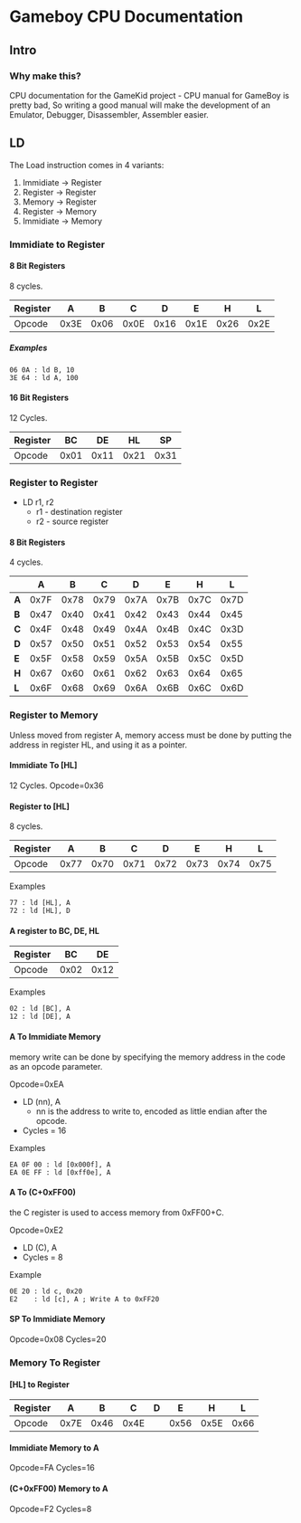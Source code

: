 # Gameboy CPU Documentation

## Intro

### Why make this?

CPU documentation for the GameKid project - 
CPU manual for GameBoy is pretty bad, 
So writing a good manual will make the development of an
Emulator, Debugger, Disassembler, Assembler easier.


## LD 

The Load instruction comes in 4 variants:

1) Immidiate -> Register
2) Register -> Register
3) Memory ->  Register
4) Register ->  Memory
5) Immidiate -> Memory 

### Immidiate to Register

#### 8 Bit Registers

8 cycles.

|Register |A   |B   |C   |D   |E   |H   |L   |
|-------- |--- |----|----|----|----|----|----|
|Opcode   |0x3E|0x06|0x0E|0x16|0x1E|0x26|0x2E|


##### Examples

```assembly
06 0A : ld B, 10 
3E 64 : ld A, 100
```
#### 16 Bit Registers

12 Cycles.

|Register |BC   |DE   |HL |SP |
|-------- |--- |----|----|----|
|Opcode   |0x01|0x11|0x21|0x31|

### Register to Register

- LD r1, r2
  - r1 - destination register
  - r2 - source register

#### 8 Bit Registers

4 cycles.

 
|     |  A |  B |  C |  D |  E |  H |  L |
|------|----|----|----|----|----|----|----|
|**A** |0x7F|0x78|0x79|0x7A|0x7B|0x7C|0x7D|
|**B** |0x47|0x40|0x41|0x42|0x43|0x44|0x45|
|**C** |0x4F|0x48|0x49|0x4A|0x4B|0x4C|0x3D|
|**D** |0x57|0x50|0x51|0x52|0x53|0x54|0x55|
|**E** |0x5F|0x58|0x59|0x5A|0x5B|0x5C|0x5D|
|**H** |0x67|0x60|0x61|0x62|0x63|0x64|0x65|
|**L** |0x6F|0x68|0x69|0x6A|0x6B|0x6C|0x6D|

### Register to Memory

Unless moved from register A, memory access must be done
by putting the address in register HL, and using it as a pointer.

#### Immidiate To [HL]

12 Cycles.
Opcode=0x36

#### Register to [HL]

8 cycles.

|Register |A   |B   |C   |D   |E   |H   |L   |
|-------- |--- |----|----|----|----|----|----|
|Opcode   |0x77|0x70|0x71|0x72|0x73|0x74|0x75| 

Examples
```assembly
77 : ld [HL], A
72 : ld [HL], D
```

#### A register to BC, DE, HL


|Register |BC   |DE  
|-------- |--- |----|
|Opcode   |0x02|0x12|


Examples
```assembly
02 : ld [BC], A
12 : ld [DE], A
```

#### A To Immidiate Memory

memory write can be done by specifying the memory address in the code as 
an opcode parameter.

Opcode=0xEA
- LD (nn), A
  - nn is the address to write to, encoded as little endian after the opcode.
- Cycles = 16

Examples
```assembly
EA 0F 00 : ld [0x000f], A
EA 0E FF : ld [0xff0e], A
```

#### A To (C+0xFF00)

the C register is used to access memory from 0xFF00+C.

Opcode=0xE2
- LD (C), A
- Cycles = 8

Example
```assembly
0E 20 : ld c, 0x20
E2    : ld [c], A ; Write A to 0xFF20 
```

#### SP To Immidiate Memory

Opcode=0x08
Cycles=20

### Memory To Register

#### [HL] to Register

|Register |A   |B   |C   |D   |E   |H   |L   |
|-------- |--- |----|----|----|----|----|----|
|Opcode   |0x7E|0x46|0x4E||0x56|0x5E|0x66|0x6E|

#### Immidiate Memory to A

Opcode=FA
Cycles=16

#### (C+0xFF00) Memory to A

Opcode=F2
Cycles=8

